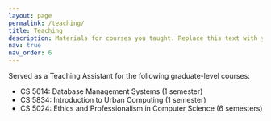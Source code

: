 ```yaml
---
layout: page
permalink: /teaching/
title: Teaching
description: Materials for courses you taught. Replace this text with your description.
nav: true
nav_order: 6
---
```


Served as a Teaching Assistant for the following graduate-level courses: 
- CS 5614: Database Management Systems (1 semester) 
- CS 5834: Introduction to Urban Computing (1 semester) 
- CS 5024: Ethics and Professionalism in Computer Science (6 semesters)
